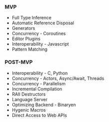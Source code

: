 ### MVP 
- Full Type Inference 
- Automatic Reference Disposal 
- Generators 
- Concurrency - Coroutines 
- Editor Plugins 
- Interoperability - Javascript 
- Pattern Matching 


### POST-MVP 
- Interoperability - C, Python 
- Concurrency - Actors, Async/Await, Threads
- Concurrency - Parallelism  
- Incremental Compilation 
- RAII Destructors
- Language Server 
- Optimizing Backend - Binaryen
- Hygenic Macros  
- Direct Access to Web APIs 
